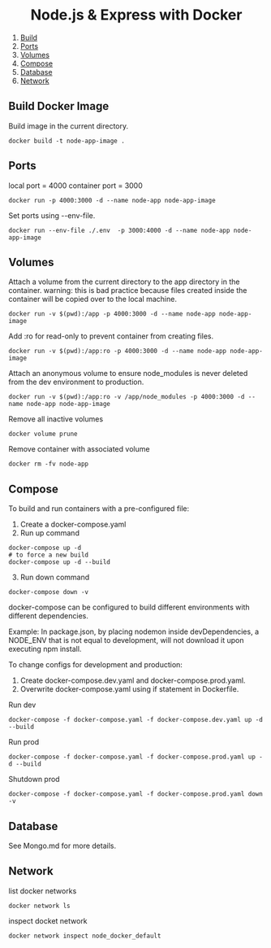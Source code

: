 <h1 align="center">
Node.js & Express with Docker
</h1>

1. [Build](#build-docker-image)
2. [Ports](#ports)
3. [Volumes](#volumes)
4. [Compose](#compose)
5. [Database](#database)
6. [Network](#network)

## Build Docker Image

Build image in the current directory.

```
docker build -t node-app-image .
```

## Ports

local port = 4000
container port = 3000

```
docker run -p 4000:3000 -d --name node-app node-app-image
```

Set ports using --env-file.

```
docker run --env-file ./.env  -p 3000:4000 -d --name node-app node-app-image
```

## Volumes

Attach a volume from the current directory to the app directory in the container.
warning: this is bad practice because files created inside the container will be copied over to the local machine.

```
docker run -v $(pwd):/app -p 4000:3000 -d --name node-app node-app-image
```

Add :ro for read-only to prevent container from creating files.

```
docker run -v $(pwd):/app:ro -p 4000:3000 -d --name node-app node-app-image
```

Attach an anonymous volume to ensure node_modules is never deleted from the dev environment to production.

```
docker run -v $(pwd):/app:ro -v /app/node_modules -p 4000:3000 -d --name node-app node-app-image
```

Remove all inactive volumes

```
docker volume prune
```

Remove container with associated volume

```
docker rm -fv node-app
```

## Compose

To build and run containers with a pre-configured file:

1. Create a docker-compose.yaml
2. Run up command

```
docker-compose up -d
# to force a new build
docker-compose up -d --build
```

3. Run down command

```
docker-compose down -v
```

docker-compose can be configured to build different environments with different dependencies.

Example: In package.json, by placing nodemon inside devDependencies, a NODE_ENV that is not equal to development, will not download it upon executing npm install.

To change configs for development and production:

1. Create docker-compose.dev.yaml and docker-compose.prod.yaml.
2. Overwrite docker-compose.yaml using if statement in Dockerfile.

Run dev

```
docker-compose -f docker-compose.yaml -f docker-compose.dev.yaml up -d --build
```

Run prod

```
docker-compose -f docker-compose.yaml -f docker-compose.prod.yaml up -d --build
```

Shutdown prod

```
docker-compose -f docker-compose.yaml -f docker-compose.prod.yaml down -v
```

## Database

See Mongo.md for more details.

## Network

list docker networks

```
docker network ls
```

inspect docket network

```
docker network inspect node_docker_default
```
